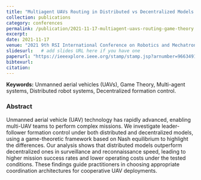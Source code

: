 ```yaml
---
title: "Multiagent UAVs Routing in Distributed vs Decentralized Models: Game Theory Approach"
collection: publications
category: conferences
permalink: /publication/2021-11-17-multiagent-uavs-routing-game-theory
excerpt:
date: 2021-11-17
venue: "2021 9th RSI International Conference on Robotics and Mechatronics (ICRoM)"
slidesurl:   # add slides URL here if you have one
paperurl: "https://ieeexplore.ieee.org/stamp/stamp.jsp?arnumber=9663491"
bibtexurl: 
citation: 
---
```

**Keywords:** Unmanned aerial vehicles (UAVs), Game Theory, Multi-agent systems, Distributed robot systems, Decentralized formation control. 

### Abstract

Unmanned aerial vehicle (UAV) technology has rapidly advanced, enabling multi-UAV teams to perform complex missions. We investigate leader-follower formation control under both distributed and decentralized models, using a game-theoretic framework based on Nash equilibrium to highlight the differences. Our analysis shows that distributed models outperform decentralized ones in surveillance and reconnaissance speed, leading to higher mission success rates and lower operating costs under the tested conditions. These findings guide practitioners in choosing appropriate coordination architectures for cooperative UAV deployments.
